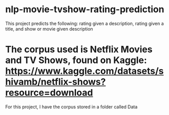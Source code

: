 # nlp-movie-tvshow-rating-prediction
This project predicts the following: rating given a description, rating given a title, and show or movie given description

# The corpus used is Netflix Movies and TV Shows, found on Kaggle: https://www.kaggle.com/datasets/shivamb/netflix-shows?resource=download
For this project, I have the corpus stored in a folder called Data
